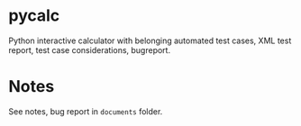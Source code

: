 # pycalc
Python interactive calculator with belonging automated test cases, XML test report, test case considerations, bugreport.


# Notes
See notes, bug report in `documents` folder.